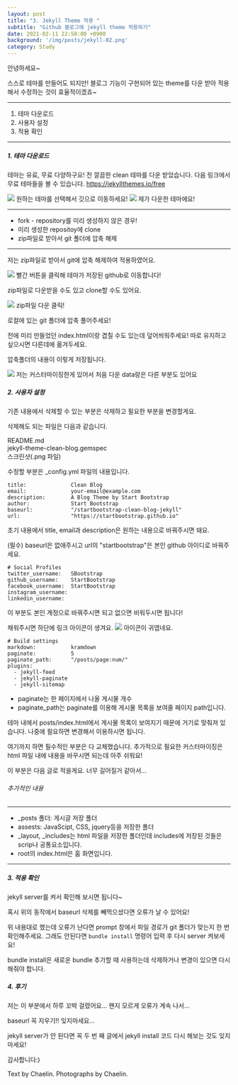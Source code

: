 ```yaml
---
layout: post
title: "3. Jekyll Theme 적용 "
subtitle: "Github 블로그에 jekyll theme 적용하기"
date: 2021-02-11 22:58:00 +0900
background: '/img/posts/jekyll-02.png'
category: Study
---
```


안녕하세요~

스스로 테마를 만들어도 되지만! 블로그 기능이 구현되어 있는 theme를 다운 받아 적용해서 수정하는 것이 효율적이겠죠~

*****

1. 테마 다운로드
2. 사용자 설정
3. 적용 확인

*****

##### 1. 테마 다운로드
테마는 유료, 무료 다양하구요! 전 깔끔한 clean 테마를 다운 받았습니다. 다음 링크에서 무료 테마들을 볼 수 있습니다. 
<a class="hight-block" href="https://jekyllthemes.io/free">https://jekyllthemes.io/free</a>

<img class="img-fluid" src="/img/posts/inPost/jekyll-03-01.png">
<span class="caption text-muted">원하는 테마를 선택해서 깃으로 이동하세요!</span>

<img class="img-fluid" src="/img/posts/inPost/jekyll-03-02.png">
<span class="caption text-muted">제가 다운한 테마에요!</span>

*****

* fork - repository를 미리 생성하지 않은 경우!
* 미리 생성한 repositoy에 clone
* zip파일로 받아서 git 폴더에 압축 해제

*****

저는 zip파일로 받아서 git에 압축 해제하여 적용하였어요.

<img class="img-fluid" src="/img/posts/inPost/jekyll-03-03.png">
<span class="caption text-muted">빨간 버튼을 클릭해 테마가 저장된 github로 이동합니다!</span>

zip파일로 다운받을 수도 있고 clone할 수도 있어요.

<img class="img-fluid" src="/img/posts/inPost/jekyll-03-04.png">
<span class="caption text-muted">zip파일 다운 클릭!</span>

로컬에 있는 git 폴더에 압축 풀어주세요!

전에 미리 만들었던 index.html이랑 겹칠 수도 있는데 덮어씌워주세요! 따로 유지하고 싶으시면 다른데에 옮겨두세요.

압축폴더의 내용이 이렇게 저장됩니다.

<img class="img-fluid" src="/img/posts/inPost/jekyll-03-05.png">
<span class="caption text-muted">저는 커스터마이징한게 있어서 처음 다운 data랑은 다른 부분도 있어요</span>

##### 2. 사용자 설정
기존 내용에서 삭제할 수 있는 부분은 삭제하고 필요한 부분을 변경할게요.

삭제해도 되는 파일은 다음과 같습니다.
<p class="hight-block">README.md<br/>jekyll-theme-clean-blog.gemspec<br/>스크린샷(.png 파일)</p>

수정할 부분은 _config.yml 파일의 내용입니다.

```
title:              Clean Blog
email:              your-email@example.com
description:        A Blog Theme by Start Bootstrap
author:             Start Bootstrap
baseurl:            "/startbootstrap-clean-blog-jekyll"
url:                "https://startbootstrap.github.io"
```

초기 내용에서 title, email과 description은 원하는 내용으로 바꿔주시면 돼요.


(필수) baseurl은 없애주시고 url의 "startbootstrap"은 본인 github 아이디로 바꿔주세요.

```
# Social Profiles
twitter_username:   SBootstrap
github_username:    StartBootstrap
facebook_username:  StartBootstrap
instagram_username:  
linkedin_username:
```

이 부분도 본인 계정으로 바꿔주시면 되고 없으면 비워두시면 됩니다!

채워주시면 하단에 링크 아이콘이 생겨요. 
<img class="img-fluid" src="/img/posts/inPost/jekyll-03-06.png">
<span class="caption text-muted">아이콘이 귀엽네요.</span>

```
# Build settings
markdown:           kramdown
paginate:           5
paginate_path:      "/posts/page:num/"
plugins:
  - jekyll-feed
  - jekyll-paginate
  - jekyll-sitemap 
```

- paginate는 한 페이지에서 나올 게시물 개수
- paginate_path는 paginate를 이용해 게시물 목록을 보여줄 페이지 path입니다.

테마 내에서 posts/index.html에서 게시물 목록이 보여지기 때문에 거기로 맞춰져 있습니다.   나중에 필요하면 변경해서 이용하시면 됩니다.

여기까지 하면 필수적인 부분은 다 교체했습니다. 추가적으로 필요한 커스터마이징은 html 파일 내에 내용을 바꾸시면 되는데 아주 쉬워요!

이 부분은 다음 글로 적을게요. 너무 길어질거 같아서...

###### 추가적인 내용

*****

* _posts 폴더: 게시글 저장 폴더 
* assests: JavaScipt, CSS, jquery등을 저장한 폴더
* _layout, _includes는 html 파일을 저장한 폴더인데 includes에 저장된 것들은 scrip나 공통요소입니다.
* root의 index.html은 홈 화면입니다.

*****

##### 3. 적용 확인
jekyll server를 켜서 확인해 보시면 됩니다~

혹시 위의 동작에서 baseurl 삭제를 빼먹으셨다면 오류가 날 수 있어요!

위 내용대로 했는데 오류가 난다면 prompt 창에서 파일 경로가 git 폴더가 맞는지 한 번 확인해주세요. 그래도 안된다면 ```bundle install``` 명령어 입력 후 다시 server 켜보세요! 

bundle install은 새로운 bundle 추가할 때 사용하는데 삭제하거나 변경이 있으면 다시 해줘야 합니다.

<h5>4. 후기</h5>
저는 이 부분에서 하루 꼬박 걸렸어요... 왠지 모르게 오류가 계속 나서...

baseurl 꼭 지우기!! 잊지마세요...

jekyll server가 안 된다면 꼭 두 번 째 글에서 jekyll install 코드 다시 해보는 것도 잊지마세요!

감사합니다:)

<p class = "placeholder">Text by Chaelin. Photographs by Chaelin.</p>